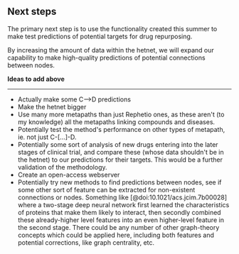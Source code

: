## Next steps

The primary next step is to use the functionality created this summer to make test predictions of potential targets for drug repurposing.


By increasing the amount of data within the hetnet, we will expand our capability to make high-quality predictions of potential connections between nodes.

**Ideas to add above**

---

* Actually make some C-->D predictions
* Make the hetnet bigger
* Use many more metapaths than just Rephetio ones, as these aren't (to my knowledge) all the metapaths linking compounds and diseases.
* Potentially test the method's performance on other types of metapath, ie. not just C-[...]-D.
* Potentially some sort of analysis of new drugs entering into the later stages of clinical trial, and compare these (whose data shouldn't be in the hetnet) to our predictions for their targets.
This would be a further validation of the methodology.
* Create an open-access webserver
* Potentially try new methods to find predictions between nodes, see if some other sort of feature can be extracted for non-existent connections or nodes.
Something like [@doi:10.1021/acs.jcim.7b00028] where a two-stage deep neural network first learned the characteristics of proteins that make them likely to interact, then secondly combined these already-higher level features into an even higher-level feature in the second stage.
There could be any number of other graph-theory concepts which could be applied here, including both features and potential corrections, like graph centrality, etc.
